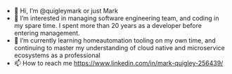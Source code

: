 - 👋 Hi, I’m @quigleymark or just Mark
- 👀 I’m interested in managing software engineering team, and coding in my spare time. I spent more than 20 years as a developer before entering management.
- 🌱 I’m currently learning homeautomation tooling on my own time, and continuing to master my understanding of cloud native and microservice ecosystems as a professional
- 📫 How to reach me https://www.linkedin.com/in/mark-quigley-256439/

